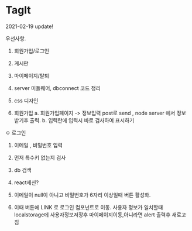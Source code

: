 # TagIt

2021-02-19 update!

우선사항.

1. 회원가입/로그인
2. 게시판
3. 마이페이지/탈퇴
4. server 미들웨어, dbconnect 코드 정리
5. css 디자인

6. 회원가입
   a. 회원가입페이지 -> 정보입력 post로 send , node server 에서 정보 받기후 출력.
   b. 입력란에 입력시 바로 검사하여 표시하기

ㅇ 로그인

1.  이메일 , 비밀번호 입력
2.  먼저 특수키 없는지 검사
3.  db 검색
4.  react세션?

5.  이메일이 null이 아니고 비밀번호가 6자리 이상일때 버튼 활성화.
6.  이때 버튼에 LINK 로 로그인 컴포넌트로 이동. 사용자 정보가 일치할때 localstorage에 사용자정보저장후 마이페이지이동,아니라면 alert 출력후 새로고침
